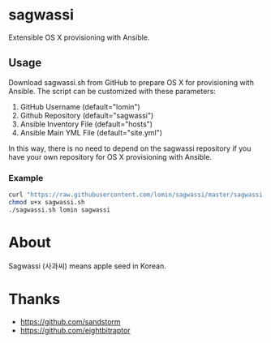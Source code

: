 # sagwassi
Extensible OS X provisioning with Ansible.

## Usage ##

Download sagwassi.sh from GitHub to prepare OS X for provisioning with Ansible. The script can be customized with these parameters:

1.  GitHub Username        (default="lomin")
2.  Github Repository      (default="sagwassi")
3.  Ansible Inventory File (default="hosts")
4.  Ansible Main YML File  (default="site.yml")

In this way, there is no need to depend on the sagwassi repository if you have your own repository for OS X provisioning with Ansible.

### Example ###
```bash
curl "https://raw.githubusercontent.com/lomin/sagwassi/master/sagwassi.sh" -o sagwassi.sh
chmod u+x sagwassi.sh
./sagwassi.sh lomin sagwassi
```

# About

Sagwassi (사과씨) means apple seed in Korean.

# Thanks
* https://github.com/sandstorm
* https://github.com/eightbitraptor
